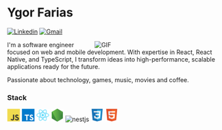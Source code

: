 # Ygor Farias

[![Linkedin](https://img.shields.io/badge/-LinkedIn-blue?style=flat&logo=Linkedin&logoColor=white)](https://www.linkedin.com/in/ygortfarias/)
[![Gmail](https://img.shields.io/badge/-Gmail-c14438?style=flat&logo=Gmail&logoColor=white)](mailto:ygorthiagof@gmail.com)

<img align="right" alt="GIF" src="https://i.ibb.co/94gG3Jg/1616084522477.gif" width="300" />

I'm a software engineer focused on web and mobile development. 
With expertise in React, React Native, and TypeScript, 
I transform ideas into high-performance, scalable applications ready for the future.

Passionate about technology, games, music, movies and coffee.   

### Stack

<section>
  <img src="https://raw.githubusercontent.com/devicons/devicon/master/icons/javascript/javascript-original.svg" alt="javascript" width="30" height="30"/>
  <img src="https://raw.githubusercontent.com/devicons/devicon/master/icons/typescript/typescript-original.svg" alt="typescript" width="30" height="30"/>
  <img src="https://raw.githubusercontent.com/devicons/devicon/master/icons/react/react-original.svg" alt="react" width="30" height="30"/>
  <img src="https://raw.githubusercontent.com/devicons/devicon/master/icons/nodejs/nodejs-original.svg" alt="nodejs" width="30" height="30"/>
  <img src="https://i.ibb.co/ctcXZyK/nestjs-logo-icon-169927.png" alt="nestjs"  width="60" height="30"/>
  <img src="https://raw.githubusercontent.com/devicons/devicon/master/icons/css3/css3-original.svg" alt="css3"  width="30" height="30"/>
  <img src="https://raw.githubusercontent.com/devicons/devicon/master/icons/html5/html5-original.svg" alt="html5"  width="30" height="30"/>
</section>

